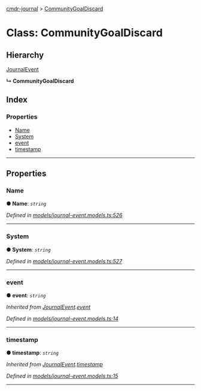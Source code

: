 [cmdr-journal](../README.md) > [CommunityGoalDiscard](../classes/communitygoaldiscard.md)



# Class: CommunityGoalDiscard

## Hierarchy


 [JournalEvent](journalevent.md)

**↳ CommunityGoalDiscard**







## Index

### Properties

* [Name](communitygoaldiscard.md#name)
* [System](communitygoaldiscard.md#system)
* [event](communitygoaldiscard.md#event)
* [timestamp](communitygoaldiscard.md#timestamp)



---
## Properties
<a id="name"></a>

###  Name

**●  Name**:  *`string`* 

*Defined in [models/journal-event.models.ts:526](https://github.com/chrisbruford/cmdr-journal/blob/0588b1f/src/models/journal-event.models.ts#L526)*





___

<a id="system"></a>

###  System

**●  System**:  *`string`* 

*Defined in [models/journal-event.models.ts:527](https://github.com/chrisbruford/cmdr-journal/blob/0588b1f/src/models/journal-event.models.ts#L527)*





___

<a id="event"></a>

###  event

**●  event**:  *`string`* 

*Inherited from [JournalEvent](journalevent.md).[event](journalevent.md#event)*

*Defined in [models/journal-event.models.ts:14](https://github.com/chrisbruford/cmdr-journal/blob/0588b1f/src/models/journal-event.models.ts#L14)*





___

<a id="timestamp"></a>

###  timestamp

**●  timestamp**:  *`string`* 

*Inherited from [JournalEvent](journalevent.md).[timestamp](journalevent.md#timestamp)*

*Defined in [models/journal-event.models.ts:15](https://github.com/chrisbruford/cmdr-journal/blob/0588b1f/src/models/journal-event.models.ts#L15)*





___


